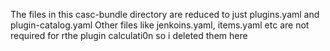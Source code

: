 The files in this casc-bundle directory are reduced to just plugins.yaml and plugin-catalog.yaml
Other files like jenkoins.yaml, items.yaml etc are not required for rthe plugin calculati0n so i deleted them here